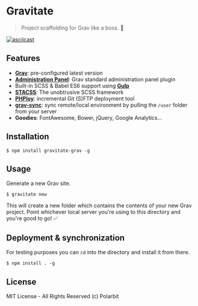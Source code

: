 # Gravitate
> Project scaffolding for Grav like a boss. 👊

[![asciicast](https://asciinema.org/a/97723.png)](https://asciinema.org/a/97723)

## Features

- **[Grav](https://getgrav.org/)**: pre-configured latest version
- **[Administration Panel](https://github.com/getgrav/grav-plugin-admin)**: Grav standard administration panel plugin
- Built-in SCSS & Babel ES6 support using **[Gulp](http://gulpjs.com/)**
- **[STACSS](https://github.com/nielsenramon/stacss)**: The unobtrusive SCSS framework
- **[PHPloy](https://github.com/banago/PHPloy)**: incremental Git (S)FTP deployment tool
- **[grav-sync](https://github.com/Polarbitco/grav-sync)**: sync remote/local environment by pulling the `/user` folder from your server
- **Goodies**: FontAwesome, Bower, jQuery, Google Analytics...

## Installation

    $ npm install gravitate-grav -g

## Usage

Generate a new Grav site.

    $ gravitate new

This will create a new folder which contains the contents of your new Grav project.
Point whichever local server you're using to this directory and you're good to go! ✅

## Deployment & synchronization

For testing purposes you can `cd` into the directory and install it from there.

    $ npm install . -g

## License

MIT License - All Rights Reserved (c) Polarbit
